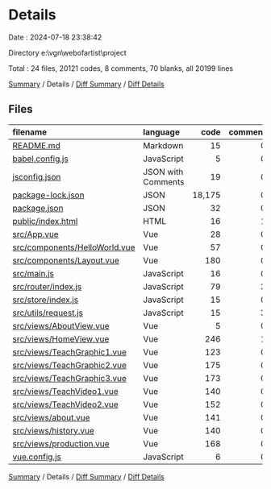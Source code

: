 # Details

Date : 2024-07-18 23:38:42

Directory e:\\vgn\\webofartist\\project

Total : 24 files,  20121 codes, 8 comments, 70 blanks, all 20199 lines

[Summary](results.md) / Details / [Diff Summary](diff.md) / [Diff Details](diff-details.md)

## Files
| filename | language | code | comment | blank | total |
| :--- | :--- | ---: | ---: | ---: | ---: |
| [README.md](/README.md) | Markdown | 15 | 0 | 5 | 20 |
| [babel.config.js](/babel.config.js) | JavaScript | 5 | 0 | 1 | 6 |
| [jsconfig.json](/jsconfig.json) | JSON with Comments | 19 | 0 | 1 | 20 |
| [package-lock.json](/package-lock.json) | JSON | 18,175 | 0 | 1 | 18,176 |
| [package.json](/package.json) | JSON | 32 | 0 | 1 | 33 |
| [public/index.html](/public/index.html) | HTML | 16 | 1 | 1 | 18 |
| [src/App.vue](/src/App.vue) | Vue | 28 | 0 | 5 | 33 |
| [src/components/HelloWorld.vue](/src/components/HelloWorld.vue) | Vue | 57 | 0 | 3 | 60 |
| [src/components/Layout.vue](/src/components/Layout.vue) | Vue | 180 | 0 | 3 | 183 |
| [src/main.js](/src/main.js) | JavaScript | 16 | 0 | 3 | 19 |
| [src/router/index.js](/src/router/index.js) | JavaScript | 79 | 3 | 4 | 86 |
| [src/store/index.js](/src/store/index.js) | JavaScript | 15 | 0 | 3 | 18 |
| [src/utils/request.js](/src/utils/request.js) | JavaScript | 15 | 3 | 4 | 22 |
| [src/views/AboutView.vue](/src/views/AboutView.vue) | Vue | 5 | 0 | 1 | 6 |
| [src/views/HomeView.vue](/src/views/HomeView.vue) | Vue | 246 | 1 | 7 | 254 |
| [src/views/TeachGraphic1.vue](/src/views/TeachGraphic1.vue) | Vue | 123 | 0 | 3 | 126 |
| [src/views/TeachGraphic2.vue](/src/views/TeachGraphic2.vue) | Vue | 175 | 0 | 3 | 178 |
| [src/views/TeachGraphic3.vue](/src/views/TeachGraphic3.vue) | Vue | 173 | 0 | 3 | 176 |
| [src/views/TeachVideo1.vue](/src/views/TeachVideo1.vue) | Vue | 140 | 0 | 2 | 142 |
| [src/views/TeachVideo2.vue](/src/views/TeachVideo2.vue) | Vue | 152 | 0 | 3 | 155 |
| [src/views/about.vue](/src/views/about.vue) | Vue | 141 | 0 | 3 | 144 |
| [src/views/history.vue](/src/views/history.vue) | Vue | 140 | 0 | 4 | 144 |
| [src/views/production.vue](/src/views/production.vue) | Vue | 168 | 0 | 5 | 173 |
| [vue.config.js](/vue.config.js) | JavaScript | 6 | 0 | 1 | 7 |

[Summary](results.md) / Details / [Diff Summary](diff.md) / [Diff Details](diff-details.md)